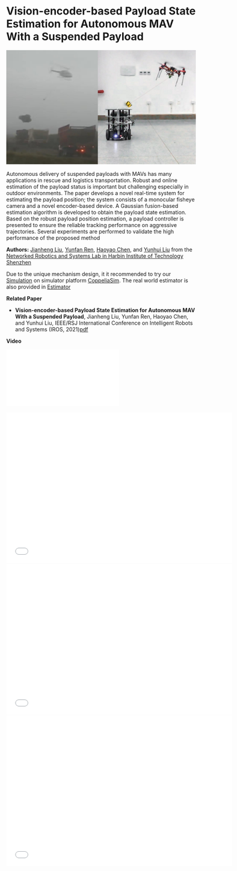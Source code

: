 # Vision-encoder-based Payload State Estimation for Autonomous MAV With a Suspended Payload

![image-20210908104823823](README.assets/image-20210908104823823.png)

Autonomous delivery of suspended payloads with MAVs has many applications in rescue and logistics transportation. Robust and online estimation of the payload status is important but challenging especially in outdoor environments. The paper develops a novel real-time system for estimating the payload position; the system consists of a monocular fisheye camera and a novel encoder-based device. A Gaussian fusion-based estimation algorithm is developed to obtain the payload state estimation. Based on the robust payload position estimation, a payload controller is presented to ensure the reliable tracking performance on aggressive trajectories. Several experiments are performed to validate the high performance of the proposed method

**Authors:** [Jianheng Liu](https://github.com/jianhengLiu), [Yunfan Ren](https://github.com/RENyunfan), [Haoyao Chen](faculty.hitsz.edu.cn/chenhaoyao), and [Yunhui Liu](ri.cuhk.edu.hk/yhliu) from the [Networked Robotics and Systems Lab in Harbin Institute of Technology Shenzhen](http://nrs-lab.com/)



Due to the unique mechanism design, it it recommended to try our [Simulation](./Simulation) on simulator platform [CoppeliaSim](https://www.coppeliarobotics.com/coppeliaSim). The real world estimator is also provided in [Estimator](./Estimator)



**Related Paper**

- **Vision-encoder-based Payload State Estimation for Autonomous MAV With a Suspended Payload**, Jianheng Liu, Yunfan Ren, Haoyao Chen, and Yunhui Liu, IEEE/RSJ International Conference on Intelligent Robots and Systems (IROS, 2021)[pdf](./paper/iros2021.pdf)



**Video**

[![Watch the video](//player.bilibili.com/player.html?aid=590278777&bvid=BV1Qq4y1U7n4&cid=404680713&page=1)](https://www.bilibili.com/video/BV1fh411W7ht?share_source=copy_web)


<iframe height="400" width="600" src="//player.bilibili.com/player.html?aid=590278777&bvid=BV1Qq4y1U7n4&cid=404680713&page=1" scrolling="no" border="0" frameborder="no" framespacing="0" allowfullscreen="true"> </iframe>


<iframe height="400" width="600" src="//player.bilibili.com/player.html?aid=207782584&bvid=BV1fh411W7ht&cid=404682581&page=1" scrolling="no" border="0" frameborder="no" framespacing="0" allowfullscreen="true"> </iframe>


<iframe height="400" width="600" src="//player.bilibili.com/player.html?aid=720370723&bvid=BV1eQ4y1a77v&cid=404681647&page=1" scrolling="no" border="0" frameborder="no" framespacing="0" allowfullscreen="true"> </iframe>
